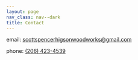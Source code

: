 ```yaml
---
layout: page
nav_class: nav--dark
title: Contact
---
```


email: <a href="mailto:scottspencerhigsonwoodworks@gmail.com">scottspencerhigsonwoodworks@gmail.com</a>

phone: <a href="tel:(206) 423-4539">(206) 423-4539</a>
